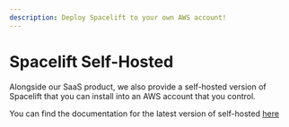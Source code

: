 ```yaml
---
description: Deploy Spacelift to your own AWS account!
---
```


# Spacelift Self-Hosted

Alongside our SaaS product, we also provide a self-hosted version of Spacelift that you can install into an AWS account that you control.

You can find the documentation for the latest version of self-hosted [here](./self-hosted/latest)
